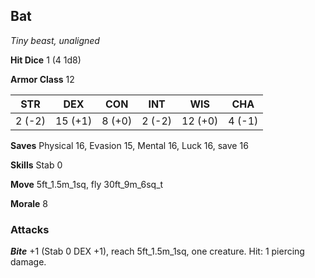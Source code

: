 ## Bat

*Tiny beast, unaligned*

**Hit Dice** 1 (4 1d8)

**Armor Class** 12

| STR     | DEX     | CON     | INT     | WIS     | CHA     |
|---------|---------|---------|---------|---------|---------|
|  2 (-2) | 15 (+1) |  8 (+0) |  2 (-2) | 12 (+0) |  4 (-1) |

**Saves** Physical 16, Evasion 15, Mental 16, Luck 16, save 16

**Skills** Stab 0

**Move** 5ft\_1.5m\_1sq, fly 30ft\_9m\_6sq\_t

**Morale** 8

### Attacks

***Bite*** +1 (Stab 0 DEX +1), reach 5ft\_1.5m\_1sq, one creature. Hit: 1 piercing damage.

